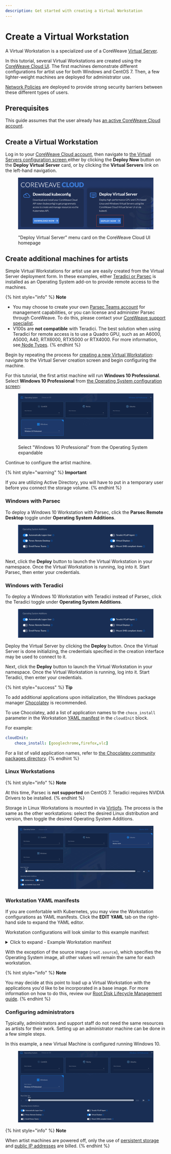 ```yaml
---
description: Get started with creating a Virtual Workstation
---
```


# Create a Virtual Workstation

A Virtual Workstation is a specialized use of a CoreWeave [Virtual Server](broken-reference).

In this tutorial, several Virtual Workstations are created using the [CoreWeave Cloud UI](../../../../virtual-servers/deployment-methods/coreweave-apps.md). The first machines demonstrate different configurations for artist use for both Windows and CentOS 7. Then, a few lighter-weight machines are deployed for administrator use.

[Network Policies](networking.md) are deployed to provide strong security barriers between these different types of users.

## Prerequisites

This guide assumes that the user already has [an active CoreWeave Cloud account](../../../welcome-to-coreweave/getting-started.md).

## Create a Virtual Workstation

Log in to your [CoreWeave Cloud account](https://cloud.coreweave.com), then navigate to [the Virtual Servers configuration screen ](https://cloud.staging.coreweave.com/virtualservers)either by clicking the **Deploy Now** button on the **Deploy Virtual Server** card, or by clicking the **Virtual Servers** link on the left-hand navigation.

<figure><img src="../../../.gitbook/assets/image (43) (1).png" alt="&#x22;Deploy Virtual Server&#x22; menu card on the CoreWeave Cloud UI homepage"><figcaption><p>"Deploy Virtual Server" menu card on the CoreWeave Cloud UI homepage</p></figcaption></figure>

## Create additional machines for artists

Simple Virtual Workstations for artist use are easily created from the Virtual Server deployment form. In these examples, either [Teradici or Parsec](../../../virtual-servers/virtual-server-configuration-options/operating-system-and-root-disk.md#operating-system-additions) is installed as an Operating System add-on to provide remote access to the machines.

{% hint style="info" %}
**Note**

* You may choose to create your own [Parsec Teams account](https://parsec.app/teams) for management capabilities, or you can license and administer Parsec through CoreWeave. To do this, please contact your [CoreWeave support specialist](https://cloud.coreweave.com/contact).
* V100s are **not compatible** with Teradici. The best solution when using Teradici for remote access is to use a Quadro GPU, such as an A6000, A5000, A40, RTX6000, RTX5000 or RTX4000. For more information, see[ Node Types](../../../../coreweave-kubernetes/node-types.md).
{% endhint %}

Begin by repeating the process for [creating a new Virtual Workstation](./#create-a-virtual-workstation): navigate to the Virtual Server creation screen and begin configuring the machine.

For this tutorial, the first artist machine will run **Windows 10 Professional**. Select **Windows 10 Professional** from [the Operating System configuration screen](../../../virtual-servers/virtual-server-configuration-options/operating-system-and-root-disk.md):

<figure><img src="../../../.gitbook/assets/image (19) (4).png" alt=""><figcaption><p>Select "Windows 10 Professional" from the Operating System expandable</p></figcaption></figure>

Continue to configure the artist machine.

{% hint style="warning" %}
**Important**

If you are utilizing Active Directory, you will have to put in a temporary user before you connect the storage volume.
{% endhint %}

### Windows with Parsec

To deploy a Windows 10 Workstation with Parsec, click the **Parsec Remote Desktop** toggle under **Operating System Additions**.

<figure><img src="../../../.gitbook/assets/image (3) (4).png" alt=""><figcaption></figcaption></figure>

Next, click the **Deploy** button to launch the Virtual Workstation in your namespace. Once the Virtual Workstation is running, log into it. Start Parsec, then enter your credentials.

### Windows with Teradici

To deploy a Windows 10 Workstation with Teradici instead of Parsec, click the Teradici toggle under **Operating System Additions**.

<figure><img src="../../../.gitbook/assets/image (23) (1).png" alt=""><figcaption></figcaption></figure>

Deploy the Virtual Server by clicking the **Deploy** button. Once the Virtual Server is done initializing, the credentials specified in the creation interface may be used to connect to it.

Next, click the **Deploy** button to launch the Virtual Workstation in your namespace. Once the Virtual Workstation is running, log into it. Start Teradici, then enter your credentials.

{% hint style="success" %}
**Tip**

To add additional applications upon initialization, the Windows package manager [Chocolatey](https://chocolatey.org/) is recommended.

To use Chocolatey, add a list of application names to the `choco_install` parameter in the Workstation [YAML manifest](./#workstation-yaml-manifest) in the `cloudInit` block.

For example:

```yaml
cloudInit:
    choco_install: [googlechrome,firefox,vlc]
```

For a list of valid application names, refer to [the Chocolatey community packages directory](https://community.chocolatey.org/packages).
{% endhint %}

### Linux Workstations

{% hint style="info" %}
**Note**

At this time, Parsec is **not supported** on CentOS 7. Teradici requires NVIDIA Drivers to be installed.
{% endhint %}

Storage in Linux Workstations is mounted in via [Virtiofs](https://virtio-fs.gitlab.io/). The process is the same as the other workstations: select the desired Linux distribution and version, then toggle the desired Operating System Additions.

<figure><img src="../../../.gitbook/assets/image (28) (3).png" alt=""><figcaption></figcaption></figure>

### Workstation YAML manifests

If you are comfortable with Kubernetes, you may view the Workstation configurations as YAML manifests. Click the **EDIT YAML** tab on the right-hand side to expand the YAML editor.

Workstation configurations will look similar to this example manifest:

<details>

<summary>Click to expand - Example Workstation manifest</summary>

```yaml
apiVersion: virtualservers.coreweave.com/v1alpha1
kind: VirtualServer
metadata:
    namespace: tenant-coreweave-name
    name: new-1252
    annotations:
        external-dns.alpha.kubernetes.io/hostname: new-1252.tenant-coreweave-name.coreweave.cloud
    labels: {}
spec:
    region: LGA1
    resources:
        definition: a
        gpu:
            type: Quadro_RTX_4000
            count: 1
        cpu:
            count: 4
        memory: 8Gi
    os:
        definition: a
        enableUEFIBoot: false
        type: windows
    storage:
        root:
            storageClassName: block-nvme-lga1
            volumeMode: Block
            accessMode: ReadWriteOnce
            size: 79Gi
            source:
                pvc:
                    namespace: vd-images
                    name: win10-master-20230331-lga1
        filesystems: []
        additionalDisks: []
    network:
        public: true
        directAttachLoadBalancerIP: true
    users:
        -
            username: ''
            password: ''
    cloudInit: |
        autologon: true
        parsec: true
        edid: true
    readinessProbe:
        failureThreshold: 30
        initialDelaySeconds: 10
        periodSeconds: 20
        tcpSocket:
            port: 1337
    runStrategy: RerunOnFailure
    initializeRunning: true

```

</details>

With the exception of the source image (`root.source`), which specifies the Operating System image, all other values will remain the same for each workstation.

{% hint style="info" %}
**Note**

You may decide at this point to load up a Virtual Workstation with the applications you'd like to be incorporated in a base image. For more information on how to do this, review our [Root Disk Lifecycle Management guide](../../../../virtual-servers/root-disk-lifecycle-management/).
{% endhint %}

### Configuring administrators

Typically, administrators and support staff do not need the same resources as artists for their work. Setting up an administrator machine can be done in a few simple steps.

In this example, a new Virtual Machine is configured running Windows 10.

<figure><img src="../../../.gitbook/assets/image (25) (3).png" alt=""><figcaption></figcaption></figure>

{% hint style="info" %}
**Note**

When artist machines are powered off, only the use of [persistent storage](../../../storage/storage/) and [public IP addresses](../../../../resources/resource-based-pricing.md#public-ip-address-pricing) are billed.
{% endhint %}
